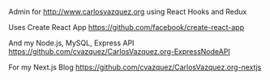 Admin for http://www.carlosvazquez.org using React Hooks and Redux

Uses Create React App
https://github.com/facebook/create-react-app

And my Node.js, MySQL, Express API
https://github.com/cvazquez/CarlosVazquez.org-ExpressNodeAPI

For my Next.js Blog
https://github.com/cvazquez/CarlosVazquez.org-nextjs
